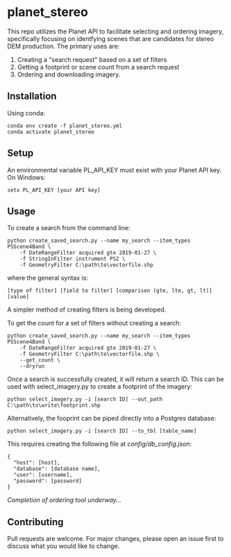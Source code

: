 # planet_stereo

This repo utilizes the Planet API to facilitate selecting and ordering imagery, specifically focusing on
identfying scenes that are candidates for stereo DEM production. The primary uses are:
1. Creating a "search request" based on a set of filters
2. Getting a footprint or scene count from a search request
3. Ordering and downloading imagery.

## Installation

Using conda:
```
conda env create -f planet_stereo.yml
conda activate planet_stereo
```
## Setup
An environmental variable PL_API_KEY must exist with your Planet API key.  
On Windows:
```
setx PL_API_KEY [your API key]
```


## Usage
To create a search from the command line:  
```
python create_saved_search.py --name my_search --item_types PSScene4Band \
    -f DateRangeFilter acquired gte 2019-01-27 \
    -f StringInFilter instrument PS2 \
    -f GeometryFilter C:\path\to\vectorfile.shp
```

where the general syntax is:
```
[type of filter] [field to filter] [comparison (gte, lte, gt, lt)] [value]
```
A simpler method of creating filters is being developed.  

To get the count for a set of filters without creating a search:
```
python create_saved_search.py --name my_search --item_types PSScene4Band \
    -f DateRangeFilter acquired gte 2019-01-27 \ 
    -f GeometryFilter C:\path\to\vectorfile.shp \
    --get_count \
    --dryrun
```
Once a search is successfully created, it will return a search ID. This can be used with 
select_imagery.py to create a footprint of the imagery:
```
python select_imagery.py -i [search ID] --out_path C:\path\to\write\footprint.shp
```
Alternatively, the fooprint can be piped directly into a Postgres database:
```
python select_imagery.py -i [search ID] --to_tbl [table_name]
```
This requires creating the following file at *config/db_config.json*:
```
{
  "host": [host],
  "database": [database name], 
  "user": [username],
  "password": [password]
}
```
*Completion of ordering tool underway...*

## Contributing
Pull requests are welcome. For major changes, please open an issue first to discuss what 
you would like to change.
